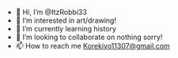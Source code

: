- 👋 Hi, I’m @ItzRobbi33
- 👀 I’m interested in art/drawing!
- 🌱 I’m currently learning history
- 💞️ I’m looking to collaborate on nothing sorry!
- 📫 How to reach me Korekiyo11307@gmail.com

<!---
ItzRobbi33/ItzRobbi33 is a ✨ special ✨ repository because its `README.md` (this file) appears on your GitHub profile.
You can click the Preview link to take a look at your changes.
--->
